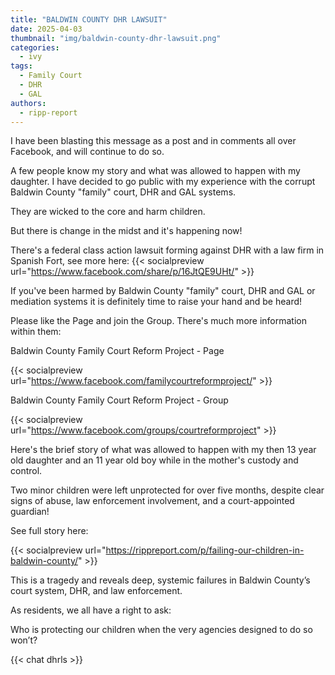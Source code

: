 ```yaml
---
title: "BALDWIN COUNTY DHR LAWSUIT"
date: 2025-04-03
thumbnail: "img/baldwin-county-dhr-lawsuit.png"
categories: 
  - ivy
tags: 
  - Family Court
  - DHR
  - GAL
authors: 
  - ripp-report
---
```


I have been blasting this message as a post and in comments all over Facebook, and will continue to do so.

A few people know my story and what was allowed to happen with my daughter. I have decided to go public with my experience with the corrupt Baldwin County "family" court, DHR and GAL systems.

They are wicked to the core and harm children.

But there is change in the midst and it's happening now!

There's a federal class action lawsuit forming against DHR with a law firm in Spanish Fort, see more here: {{< socialpreview url="https://www.facebook.com/share/p/16JtQE9UHt/" >}}

If you've been harmed by Baldwin County "family" court, DHR and GAL or mediation systems it is definitely time to raise your hand and be heard!

Please like the Page and join the Group. There's much more information within them:

Baldwin County Family Court Reform Project - Page

{{< socialpreview url="https://www.facebook.com/familycourtreformproject/" >}}

Baldwin County Family Court Reform Project - Group

{{< socialpreview url="https://www.facebook.com/groups/courtreformproject" >}}

Here's the brief story of what was allowed to happen with my then 13 year old daughter and an 11 year old boy while in the mother's custody and control.

Two minor children were left unprotected for over five months, despite clear signs of abuse, law enforcement involvement, and a court-appointed guardian!

See full story here:  

{{< socialpreview url="https://rippreport.com/p/failing-our-children-in-baldwin-county/" >}}

This is a tragedy and reveals deep, systemic failures in Baldwin County’s court system, DHR, and law enforcement. 

As residents, we all have a right to ask:

Who is protecting our children when the very agencies designed to do so won’t?

{{< chat dhrls >}}